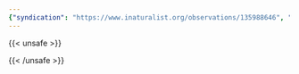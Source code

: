 ```yaml
---
{"syndication": "https://www.inaturalist.org/observations/135988646", "date": "2022-09-21T16:12:35-04:00", "taxon": {"name": "Danaus plexippus", "common_name": "Monarch"}, "quality_grade": "research", "identifications_most_agree": true, "species_guess": "Monarch", "identifications_most_disagree": false, "captive": false, "project_ids": [], "community_taxon_id": 48662, "geojson": {"type": "Point", "coordinates": [-73.6800705556, 42.7312586111]}, "owners_identification_from_vision": true, "identifications_count": 1, "obscured": false, "num_identification_agreements": 1, "num_identification_disagreements": 0, "place_guess": "Sage Ave @ Troy Building, Troy, NY 12180, USA", "photos": [{"id": 232024801, "license_code": "cc-by-nc", "original_dimensions": {"width": 1536, "height": 2048}, "url": "https://inaturalist-open-data.s3.amazonaws.com/photos/232024801/square.jpeg", "attribution": "(c) Brandon Rozek, all rights reserved", "flags": []}]}
---
```

{{< unsafe >}}

{{< /unsafe >}}
